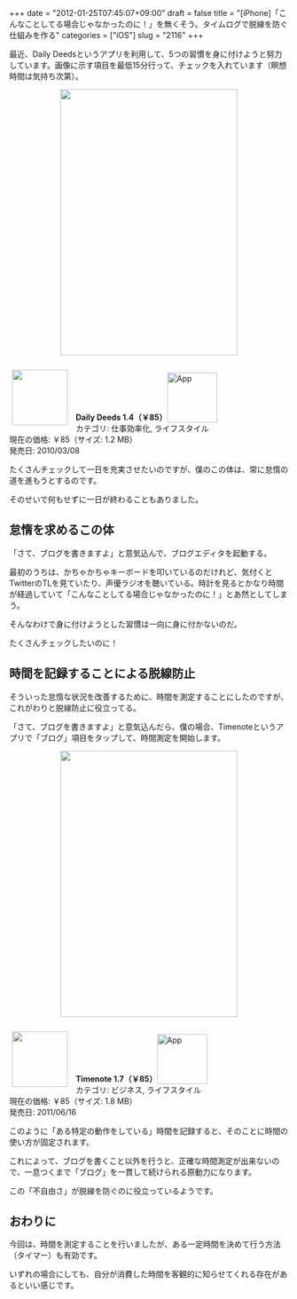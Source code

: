 +++
date = "2012-01-25T07:45:07+09:00"
draft = false
title = "[iPhone]「こんなことしてる場合じゃなかったのに！」を無くそう。タイムログで脱線を防ぐ仕組みを作る"
categories = ["iOS"]
slug = "2116"
+++

最近、Daily Deedsというアプリを利用して、5つの習慣を身に付けようと努力しています。画像に示す項目を最低15分行って、チェックを入れています（瞑想時間は気持ち次第）。

<img style="display:block; margin-left:auto; margin-right:auto;" src="/images/2012/01/2116_1.png" border="0" width="320" height="480" /><br />

<a href="https://itunes.apple.com/jp/app/id358401617?mt=8&uo=4&at=11l3RT" target="_blank" rel="nofollow"><img width="100" class="alignleft" align="left" src="http://a4.mzstatic.com/us/r1000/037/Purple/4e/ef/7a/mzi.kijhtigm.100x100-75.jpg" style="margin: -5px 15px 1px 5px;"></a><strong> Daily Deeds 1.4（￥85）</strong><a href="https://itunes.apple.com/jp/app/id358401617?mt=8&uo=4&at=11l3RT" target="_blank" rel="nofollow"><img src="/images/2012/12/viewinitunes_jp.png" style="vertical-align:bottom;" width="90" alt="App"></a><br> カテゴリ: 仕事効率化, ライフスタイル<br> 現在の価格: ￥85（サイズ: 1.2 MB）<br> 発売日: 2010/03/08<br style="clear: both;">

たくさんチェックして一日を充実させたいのですが、僕のこの体は、常に怠惰の道を進もうとするのです。

そのせいで何もせずに一日が終わることもありました。

<h2>怠惰を求めるこの体</h2>

「さて、ブログを書きますよ」と意気込んで、ブログエディタを起動する。

最初のうちは、かちゃかちゃキーボードを叩いているのだけれど、気付くとTwitterのTLを見ていたり、声優ラジオを聴いている。時計を見るとかなり時間が経過していて「こんなことしてる場合じゃなかったのに！」とあ然としてしまう。

そんなわけで身に付けようとした習慣は一向に身に付かないのだ。

たくさんチェックしたいのに！

<h2>時間を記録することによる脱線防止</h2>

そういった怠惰な状況を改善するために、時間を測定することにしたのですが、これがわりと脱線防止に役立ってる。

「さて、ブログを書きますよ」と意気込んだら、僕の場合、Timenoteというアプリで「ブログ」項目をタップして、時間測定を開始します。

<img style="display:block; margin-left:auto; margin-right:auto;" src="/images/2012/01/2116_2.png" border="0" width="320" height="480" /><br />

<a href="https://itunes.apple.com/jp/app/id439176506?mt=8&uo=4&at=11l3RT" target="_blank" rel="nofollow"><img width="100" class="alignleft" align="left" src="http://a5.mzstatic.com/us/r1000/064/Purple/15/26/20/mzl.ijwvakkx.100x100-75.png" style="margin: -5px 15px 1px 5px;"></a><strong> Timenote 1.7（￥85）</strong><a href="https://itunes.apple.com/jp/app/id439176506?mt=8&uo=4&at=11l3RT" target="_blank" rel="nofollow"><img src="/images/2012/12/viewinitunes_jp.png" style="vertical-align:bottom;" width="90" alt="App"></a><br> カテゴリ: ビジネス, ライフスタイル<br> 現在の価格: ￥85（サイズ: 1.8 MB）<br> 発売日: 2011/06/16<br style="clear: both;">

このように「ある特定の動作をしている」時間を記録すると、そのことに時間の使い方が固定されます。

これによって、ブログを書くこと以外を行うと、正確な時間測定が出来ないので、一息つくまで「ブログ」を一貫して続けられる原動力になります。

この「不自由さ」が脱線を防ぐのに役立っているようです。

<h2>おわりに</h2>

今回は、時間を測定することを行いましたが、ある一定時間を決めて行う方法（タイマー）も有効です。

いずれの場合にしても、自分が消費した時間を客観的に知らせてくれる存在があるといい感じです。
